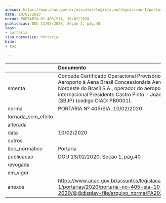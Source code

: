 ```yaml
---
anexos: https://www.anac.gov.br/assuntos/legislacao/legislacao-1/portarias/2020/portaria-no-405-sia-10-02-2020/@@display-file/arquivo_norma/PA2020-0405.pdf
data: 10/02/2020
norma: PORTARIA Nº 405/SIA, 10/02/2020
publicacao: DOU 13/02/2020, Seção 1, pág.40
tags:
- portaria
tipo_normatico: Portaria
hide: 
- toc 
 
---
```


|                    | Documento                                                                                                                                                                                                                              |
|:-------------------|:---------------------------------------------------------------------------------------------------------------------------------------------------------------------------------------------------------------------------------------|
| ementa             | Concede Certificado Operacional Provisório de Aeroporto à Aena Brasil Concessionária Aeroportos do Nordeste do Brasil S.A., operador do aeroporto internacional Presidente Castro Pinto - João Pessoa/PB (SBJP) (código CIAD: PB0001). |
| norma              | PORTARIA Nº 405/SIA, 10/02/2020                                                                                                                                                                                                        |
| tornada_sem_efeito |                                                                                                                                                                                                                                        |
| alterada           |                                                                                                                                                                                                                                        |
| data               | 10/02/2020                                                                                                                                                                                                                             |
| outros             |                                                                                                                                                                                                                                        |
| tipo_normatico     | Portaria                                                                                                                                                                                                                               |
| publicacao         | DOU 13/02/2020, Seção 1, pág.40                                                                                                                                                                                                        |
| revogada           |                                                                                                                                                                                                                                        |
| em_vigor           |                                                                                                                                                                                                                                        |
| anexos             | https://www.anac.gov.br/assuntos/legislacao/legislacao-1/portarias/2020/portaria-no-405-sia-10-02-2020/@@display-file/arquivo_norma/PA2020-0405.pdf                                                                                    |